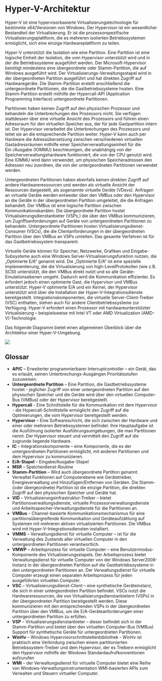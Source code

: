 # Hyper-V-Architektur

Hyper-V ist eine hypervisorbasierte Virtualisierungstechnologie für bestimmte x64/Versionen von Windows.  Der Hypervisor ist ein wesentlicher Bestandteil der Virtualisierung.  Er ist die prozessorspezifische Virtualisierungsplattform, die es mehreren isolierten Betriebssystemen ermöglicht, sich eine einzige Hardwareplattform zu teilen.  

Hyper-V unterstützt die Isolation wie eine Partition. Eine Partition ist eine logische Einheit der Isolation, die vom Hypervisor unterstützt wird und in der die Betriebssysteme ausgeführt werden. Der Microsoft-Hypervisor benötigt mindestens eine übergeordnete oder Stamm-Partition, die auf Windows ausgeführt wird. Der Virtualisierungs-Verwaltungsstapel wird in der übergeordneten Partition ausgeführt und hat direkten Zugriff auf Hardwaregeräte. Die Stamm-Partition erstellt anschließend die untergeordnete Partitionen, die die Gastbetriebssysteme hosten. Eine Stamm-Partition erstellt mithilfe der Hypercall-API (Application Programming Interface) untergeordnete Partitionen.  

Partitionen haben keinen Zugriff auf den physischen Prozessor und behandeln die Unterbrechungen des Prozessors nicht. Sie verfügen stattdessen über eine virtuelle Ansicht des Prozessors und führen einen Adressraum für den virtuellen Speicher aus, der für jede Gastpartition intern ist. Der Hypervisor verarbeitet die Unterbrechungen des Prozessors und leitet sie an die entsprechende Partition weiter. Hyper-V kann auch per Hardware die Adressübersetzung zwischen verschiedenen virtuellen Gastadressräumen mithilfe einer Speicherverwaltungseinheit für die Ein-/Ausgabe (IOMMU) beschleunigen, die unabhängig von der Speicherverwaltungshardware funktioniert, die von der CPU genutzt wird. Eine IOMMU wird dann verwendet, um physischen Speicheradressen den Adressen neu zuordnen, die von der untergeordneten Partitionen verwendet werden.  

Untergeordneten Partitionen haben ebenfalls keinen direkten Zugriff auf andere Hardwareressourcen und werden als virtuelle Ansicht der Ressourcen dargestellt, als sogenannte virtuelle Geräte (VDevs). Anfragen an virtuelle Geräte werden entweder über den VMBus oder den Hypervisor an die Geräte in der übergeordneten Partition umgeleitet, die die Anfragen behandelt. Der VMBus ist eine logische Partition zwischen Kommunikationskanälen. Die übergeordnete Partition hostet Virtualisierungsdienstanbieter (VSPs,) die über den VMBus kommunizieren, um Zugriffsanforderungen auf Geräte von untergeordneten Partitionen zu behandeln. Untergeordnete Partitionen hosten Virtualisierungsdienst-Consumer (VSCs), die die Clientanforderungen in der übergeordneten Partition über den VMBus an VSPs umleiten. Das gesamte Verfahren ist für das Gastbetriebssystem transparent.  

Virtuelle Geräte können für Speicher, Netzwerke, Grafiken und Eingabe-Subsysteme auch eine Windows Server-Virtualisierungsfunktion nutzen, die „Optimierte E/A” genannt wird. Die „Optimierte E/A” ist eine spezielle Implementierung, die die Virtualisierung von high-LevelProtokollen (wie z.B. SCSI) unterstützt, die den VMBus direkt nutzt und so alle Geräte-Emulationsebenen umgeht. Dadurch wird die Kommunikation effizienter. Es erfordert jedoch einen optimierte Gast, die Hypervisor und VMBus unterstützt. Hyper-V optimierte E/A und ein Kernel, der Hypervisor unterstützt wird über die Installation der Hyper-V-Integrationsdienste bereitgestellt. Integrationskomponenten, die virtuelle Server-Client-Treiber (VSC) enthalten, stehen auch für andere Clientbetriebssysteme zur Verfügung. Hyper-V erfordert einen Prozessor mit hardwareunterstützter Virtualisierung – beispielsweise mit Intel VT oder AMD Virtualization (AMD-V)-Technologie.

Das folgende Diagramm bietet einen allgemeinen Überblick über die Architektur einer Hyper-V-Umgebung.

![](./media/hv_architecture.png)

## Glossar
* **APIC** – Erweiterter programmierbarer Interruptcontroller – ein Gerät, das es erlaubt, seinen Unterbrechungs-Ausgängen Prioritätsstufen zuzuweisen.
* **Untergeordnete Partition** – Eine Partition, die Gastbetriebssysteme hostet - jeglicher Zugriff von einer untergeordneten Partition auf den physischen Speicher und die Geräte wird über den virtuellen Computer-Bus (VMBus) oder der Hypervisor bereitgestellt.
* **Hypercall** - Eine Schnittstelle für die Kommunikation mit dem Hypervisor - die Hypercall-Schnittstelle ermöglicht den Zugriff auf die Optimierungen, die vom Hypervisor bereitgestellt werden.
* **Hypervisor** – Eine Softwareschicht, die sich zwischen der Hardware und einer oder mehreren Betriebssystemen befindet. Ihre Hauptaufgabe ist die Ausführung isolierter Ausführungsumgebungen, die man Partitionen nennt. Der Hypervisor steuert und vermittelt den Zugriff auf die zugrunde liegende Hardware.
* **IC** – Integrationskomponente – eine Komponente, die es der untergeordneten Partitionen ermöglicht, mit anderen Partitionen und dem Hypervisor zu kommunizieren.
* **E/A-Stapel** – Eingabe/Ausgabe-Stapel
* **MSR** – Speicherdienst-Routine
* **Stamm-Partition** – Wird auch übergeordnete Partition genannt.  Verwaltet Funktionen auf Computerebene wie Gerätetreiber, Energieverwaltung und Hinzufügen/Entfernen von Geräten. Die Stamm- (oder übergeordnete) Partition ist die einzige Partition, die direkten Zugriff auf den physischen Speicher und Geräte hat.
* **VID** – Virtualisierungsinfrastruktur-Treiber – bietet Partitionsverwaltungsdienste, virtuelle Prozessorverwaltungsdienste und Arbeitsspeicher-Verwaltungsdienste für die Partitionen an.
* **VMBus** – Channel-basierte Kommunikationsmechanismus für eine partitionsübergreifende Kommunikation und Geräteaufzählung auf Systemen mit mehreren aktiven virtualisierten Partitionen. Die VMBus wird mit Hyper-V-Integrationsdiensten installiert.
* **VMMS** – Verwaltungsdienst für virtuelle Computer – ist für die Verwaltung des Zustands aller virtuellen Computer in den untergeordneten Partitionen verantwortlich.
* **VMWP** – Arbeitsprozess für virtuelle Computer – eine Benutzermodus-Komponente des Virtualisierungsstapels. Der Arbeitsprozess bietet Verwaltungsdienst für virtuelle Computer von der Windows Server2008-Instanz in der übergeordneten Partition auf die Gastbetriebssysteme in den untergeordneten Partitionen an. Der Verwaltungsdienst für virtuelle Computer erzeugt einen separaten Arbeitsprozess für jeden ausgeführten virtuellen Computer.
* **VSC** – Virtualisierungsdienst-Client – eine synthetische Geräteinstanz, die sich in einer untergeordneten Partition befindet. VSCs nutzt die Hardwareressourcen, die von Virtualisierungsdienstanbietern (VSPs) in der übergeordneten Partition bereitgestellt werden. Diese kommunizieren mit den entsprechenden VSPs in der übergeordneten Partition über den VMBus, um die E/A-Geräteanforderungen einer untergeordneten Partition zu erfüllen.
* **VSP** – Virtualisierungsdienstanbieter – dieser befindet sich in der Stamm-Partition und bietet über den virtuellen Computer-Bus (VMBus) Support für synthetische Geräte für untergeordneten Partitionen.
* **WinHv** – Windows Hypervisorschnittstellenbibliothek - WinHv ist praktisch eine Verbindung zwischen einem partitionierten Betriebssystem-Treiber und dem Hypervisor, der es Treibern ermöglicht den Hypervisor mithilfe der Windows Standardaufrufkonventionen aufzurufen
* **WMI** – der Verwaltungsdienst für virtuelle Computer bietet eine Reihe von Windows-Verwaltungsinstrumentation WMI-basierten APIs zum Verwalten und Steuern virtueller Computer.
